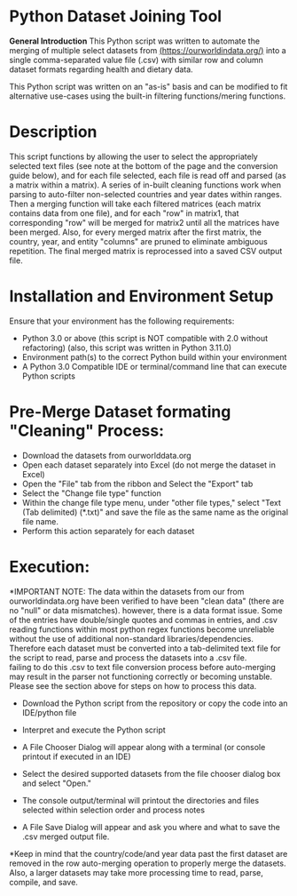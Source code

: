 # Python Dataset Joining Tool

**General Introduction**
This Python script was written to automate the merging of multiple select datasets from 
[(https://ourworldindata.org/)](https://ourworldindata.org/) into a single comma-separated value
file (.csv) with similar row and column dataset formats regarding health and dietary data.

This Python script was written on an "as-is" basis and can be modified to fit alternative use-cases
using the built-in filtering functions/mering functions.

# Description
This script functions by allowing the user to select the appropriately selected text files (see note at the bottom of the page and the conversion guide below), and for each file selected, each file is read off and parsed (as a matrix within a matrix). A series of in-built cleaning functions work when parsing to auto-filter non-selected countries and year dates within ranges. Then a merging function will take each filtered matrices (each matrix contains data from one file), and for each "row" in matrix1, that corresponding "row" will be merged for matrix2 until all the matrices have been merged. Also, for every merged matrix after the first matrix, the country, year, and entity "columns" are pruned to eliminate ambiguous repetition. The final merged matrix is reprocessed into a saved CSV output file.

# Installation and Environment Setup
Ensure that your environment has the following requirements:
* Python 3.0 or above (this script is NOT compatible with 2.0 without refactoring) (also, this script was written in Python 3.11.0)
* Environment path(s) to the correct Python build within your environment
* A Python 3.0 Compatible IDE or terminal/command line that can execute Python scripts

# Pre-Merge Dataset formating "Cleaning" Process:
* Download the datasets from ourworlddata.org
* Open each dataset separately into Excel (do not merge the dataset in Excel)
* Open the "File" tab from the ribbon and Select the "Export" tab
* Select the "Change file type" function
* Within the change file type menu, under "other file types," select "Text (Tab delimited) (*.txt)" and save the file as the same name as the original file name.
* Perform this action separately for each dataset

# Execution:

*IMPORTANT NOTE: The data within the datasets from our from ourworldindata.org have been verified to have been "clean data" (there are no "null" or data mismatches). however, there is a data format issue. Some of the entries have double/single quotes and commas in entries, and .csv reading functions within most python regex functions become unreliable without the use of additional non-standard libraries/dependencies. Therefore each dataset must be converted into a tab-delimited text file for the script to read, parse and process the datasets into a .csv file.  
failing to do this .csv to text file conversion process before auto-merging may result in the parser not functioning correctly or becoming unstable. Please see the section above for steps on how to process this data.

* Download the Python script from the repository or copy the code into an IDE/python file
* Interpret and execute the Python script
* A File Chooser Dialog will appear along with a terminal (or console printout if executed in an IDE)

* Select the desired supported datasets from the file chooser dialog box and select "Open."
* The console output/terminal will printout the directories and files selected within selection order and process notes
* A File Save Dialog will appear and ask you where and what to save the .csv merged output file.

*Keep in mind that the country/code/and year data past the first dataset are removed in the row auto-merging operation to properly merge the datasets. Also, a larger datasets may take more processing time to read, parse, compile, and save.

